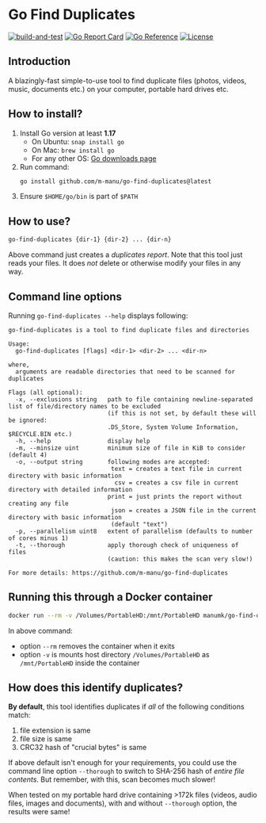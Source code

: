 # Go Find Duplicates

[![build-and-test](https://github.com/m-manu/go-find-duplicates/actions/workflows/build-and-test.yml/badge.svg)](https://github.com/m-manu/go-find-duplicates/actions/workflows/build-and-test.yml)
[![Go Report Card](https://goreportcard.com/badge/github.com/m-manu/go-find-duplicates)](https://goreportcard.com/report/github.com/m-manu/go-find-duplicates)
[![Go Reference](https://pkg.go.dev/badge/github.com/m-manu/go-find-duplicates.svg)](https://pkg.go.dev/github.com/m-manu/go-find-duplicates)
[![License](https://img.shields.io/badge/License-Apache%202-blue.svg)](./LICENSE)

## Introduction

A blazingly-fast simple-to-use tool to find duplicate files (photos, videos, music, documents etc.) on your computer,
portable hard drives etc.

## How to install?

1. Install Go version at least **1.17**
    * On Ubuntu: `snap install go`
    * On Mac: `brew install go`
    * For any other OS: [Go downloads page](https://golang.org/dl/)
2. Run command:
   ```bash
   go install github.com/m-manu/go-find-duplicates@latest
   ```
3. Ensure `$HOME/go/bin` is part of `$PATH`

## How to use?

```bash
go-find-duplicates {dir-1} {dir-2} ... {dir-n}
```

Above command just creates a *duplicates report*. Note that this tool just reads your files. It does *not* delete or
otherwise modify your files in any way.

## Command line options

Running `go-find-duplicates --help` displays following:

```
go-find-duplicates is a tool to find duplicate files and directories

Usage:
  go-find-duplicates [flags] <dir-1> <dir-2> ... <dir-n>

where,
  arguments are readable directories that need to be scanned for duplicates

Flags (all optional):
  -x, --exclusions string   path to file containing newline-separated list of file/directory names to be excluded
                            (if this is not set, by default these will be ignored:
                            .DS_Store, System Volume Information, $RECYCLE.BIN etc.)
  -h, --help                display help
  -m, --minsize uint        minimum size of file in KiB to consider (default 4)
  -o, --output string       following modes are accepted:
                             text = creates a text file in current directory with basic information
                              csv = creates a csv file in current directory with detailed information
                            print = just prints the report without creating any file
                             json = creates a JSON file in the current directory with basic information
                             (default "text")
  -p, --parallelism uint8   extent of parallelism (defaults to number of cores minus 1)
  -t, --thorough            apply thorough check of uniqueness of files
                            (caution: this makes the scan very slow!)

For more details: https://github.com/m-manu/go-find-duplicates
```

## Running this through a Docker container

```bash
docker run --rm -v /Volumes/PortableHD:/mnt/PortableHD manumk/go-find-duplicates:latest go-find-duplicates -o print /mnt/PortableHD
```

In above command:

* option `--rm` removes the container when it exits
* option `-v` is mounts host directory `/Volumes/PortableHD` as `/mnt/PortableHD` inside the container

## How does this identify duplicates?

**By default**, this tool identifies duplicates if _all_ of the following conditions match:

1. file extension is same
2. file size is same
3. CRC32 hash of "crucial bytes" is same

If above default isn't enough for your requirements, you could use the command line option `--thorough` to switch to
SHA-256 hash of *entire file contents*. But remember, with this, scan becomes much slower!

When tested on my portable hard drive containing >172k files (videos, audio files, images and documents), with and
without `--thorough` option, the results were same!
